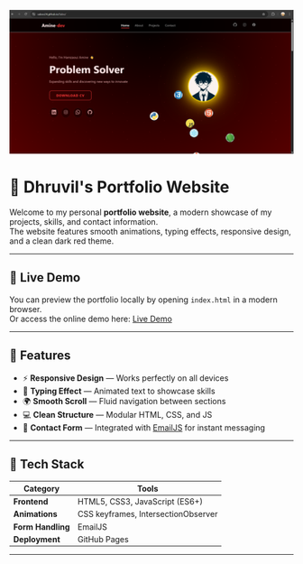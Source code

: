 ![Portfolio Screenshot](cp.png)

# 🌌 Dhruvil's  Portfolio Website

Welcome to my personal **portfolio website**, a modern showcase of my projects, skills, and contact information.  
The website features smooth animations, typing effects, responsive design, and a clean dark red theme.

---

## 🔗 Live Demo
You can preview the portfolio locally by opening `index.html` in a modern browser.  
Or access the online demo here: [Live Demo](https://dhruvil135.github.io/my-portfolio/)

---

## 🚀 Features

- ⚡ **Responsive Design** — Works perfectly on all devices  
- 🎨 **Typing Effect** — Animated text to showcase skills  
- 🌍 **Smooth Scroll** — Fluid navigation between sections  
- 💻 **Clean Structure** — Modular HTML, CSS, and JS  
- 📧 **Contact Form** — Integrated with [EmailJS](https://www.emailjs.com/) for instant messaging  

---

## 🧠 Tech Stack

| Category | Tools |
|-----------|--------|
| **Frontend** | HTML5, CSS3, JavaScript (ES6+) |
| **Animations** | CSS keyframes, IntersectionObserver |
| **Form Handling** | EmailJS |
| **Deployment** | GitHub Pages |

---

